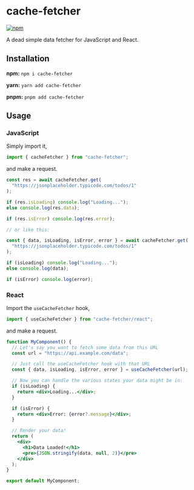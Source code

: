 # cache-fetcher

[![npm](https://img.shields.io/npm/v/cache-fetcher)](https://npmjs.org/package/cache-fetcher)

A dead simple data fetcher for JavaScript and React.

## Installation

**npm:** `npm i cache-fetcher`

**yarn:** `yarn add cache-fetcher`

**pnpm:** `pnpm add cache-fetcher`

## Usage

### JavaScript

Simply import it,

```js
import { cacheFetcher } from "cache-fetcher";
```

and make a request.

```js
const res = await cacheFetcher.get(
  "https://jsonplaceholder.typicode.com/todos/1"
);

if (res.isLoading) console.log("Loading...");
else console.log(res.data);

if (res.isError) console.log(res.error);

// or like this:

const { data, isLoading, isError, error } = await cacheFetcher.get(
  "https://jsonplaceholder.typicode.com/todos/1"
);

if (isLoading) console.log("Loading...");
else console.log(data);

if (isError) console.log(error);
```

### React

Import the `useCacheFetcher` hook,

```js
import { useCacheFetcher } from "cache-fetcher/react";
```

and make a request.

```jsx
function MyComponent() {
  // Let's say you want to fetch some data from this URL
  const url = "https://api.example.com/data";

  // Just call the useCacheFetcher hook with that URL
  const { data, isLoading, isError, error } = useCacheFetcher(url);

  // Now you can handle the various states your data might be in:
  if (isLoading) {
    return <div>Loading...</div>;
  }

  if (isError) {
    return <div>Error: {error?.message}</div>;
  }

  // Render your data!
  return (
    <div>
      <h1>Data Loaded!</h1>
      <pre>{JSON.stringify(data, null, 2)}</pre>
    </div>
  );
}

export default MyComponent;
```
